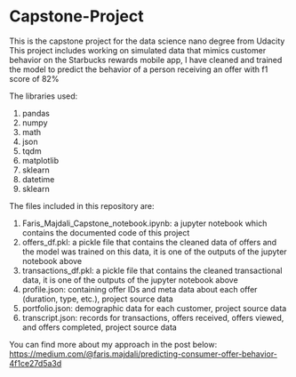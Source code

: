 # Capstone-Project
This is the capstone project for the data science nano degree from Udacity
This project includes working on simulated data that mimics customer behavior on the Starbucks rewards mobile app, 
I have cleaned and trained the model to predict the behavior of a person receiving an offer with f1 score of 82%

The libraries used:
1. pandas
2. numpy
3. math
4. json
5. tqdm
6. matplotlib
6. sklearn
7. datetime
8. sklearn

The files included in this repository are:
1. Faris_Majdali_Capstone_notebook.ipynb: a jupyter notebook which contains the documented code of this project
2. offers_df.pkl: a pickle file that contains the cleaned data of offers and the model was trained on this data, it is one of the outputs of the jupyter notebook above
3. transactions_df.pkl: a pickle file that contains the cleaned transactional data, it is one of the outputs of the jupyter notebook above
4. profile.json: containing offer IDs and meta data about each offer (duration, type, etc.), project source data
5. portfolio.json: demographic data for each customer, project source data
6. transcript.json: records for transactions, offers received, offers viewed, and offers completed, project source data

You can find more about my approach in the post below:
https://medium.com/@faris.majdali/predicting-consumer-offer-behavior-4f1ce27d5a3d
